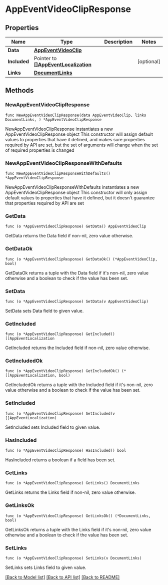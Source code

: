 # AppEventVideoClipResponse

## Properties

Name | Type | Description | Notes
------------ | ------------- | ------------- | -------------
**Data** | [**AppEventVideoClip**](AppEventVideoClip.md) |  | 
**Included** | Pointer to [**[]AppEventLocalization**](AppEventLocalization.md) |  | [optional] 
**Links** | [**DocumentLinks**](DocumentLinks.md) |  | 

## Methods

### NewAppEventVideoClipResponse

`func NewAppEventVideoClipResponse(data AppEventVideoClip, links DocumentLinks, ) *AppEventVideoClipResponse`

NewAppEventVideoClipResponse instantiates a new AppEventVideoClipResponse object
This constructor will assign default values to properties that have it defined,
and makes sure properties required by API are set, but the set of arguments
will change when the set of required properties is changed

### NewAppEventVideoClipResponseWithDefaults

`func NewAppEventVideoClipResponseWithDefaults() *AppEventVideoClipResponse`

NewAppEventVideoClipResponseWithDefaults instantiates a new AppEventVideoClipResponse object
This constructor will only assign default values to properties that have it defined,
but it doesn't guarantee that properties required by API are set

### GetData

`func (o *AppEventVideoClipResponse) GetData() AppEventVideoClip`

GetData returns the Data field if non-nil, zero value otherwise.

### GetDataOk

`func (o *AppEventVideoClipResponse) GetDataOk() (*AppEventVideoClip, bool)`

GetDataOk returns a tuple with the Data field if it's non-nil, zero value otherwise
and a boolean to check if the value has been set.

### SetData

`func (o *AppEventVideoClipResponse) SetData(v AppEventVideoClip)`

SetData sets Data field to given value.


### GetIncluded

`func (o *AppEventVideoClipResponse) GetIncluded() []AppEventLocalization`

GetIncluded returns the Included field if non-nil, zero value otherwise.

### GetIncludedOk

`func (o *AppEventVideoClipResponse) GetIncludedOk() (*[]AppEventLocalization, bool)`

GetIncludedOk returns a tuple with the Included field if it's non-nil, zero value otherwise
and a boolean to check if the value has been set.

### SetIncluded

`func (o *AppEventVideoClipResponse) SetIncluded(v []AppEventLocalization)`

SetIncluded sets Included field to given value.

### HasIncluded

`func (o *AppEventVideoClipResponse) HasIncluded() bool`

HasIncluded returns a boolean if a field has been set.

### GetLinks

`func (o *AppEventVideoClipResponse) GetLinks() DocumentLinks`

GetLinks returns the Links field if non-nil, zero value otherwise.

### GetLinksOk

`func (o *AppEventVideoClipResponse) GetLinksOk() (*DocumentLinks, bool)`

GetLinksOk returns a tuple with the Links field if it's non-nil, zero value otherwise
and a boolean to check if the value has been set.

### SetLinks

`func (o *AppEventVideoClipResponse) SetLinks(v DocumentLinks)`

SetLinks sets Links field to given value.



[[Back to Model list]](../README.md#documentation-for-models) [[Back to API list]](../README.md#documentation-for-api-endpoints) [[Back to README]](../README.md)


